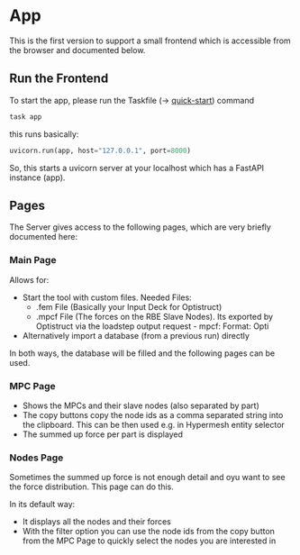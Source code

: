 # App

This is the first version to support a small frontend which is accessible from the browser and documented below.

## Run the Frontend

To start the app, please run the Taskfile (-> [quick-start](quick_start.md)) command

```bash
task app
```

this runs basically:

```python
uvicorn.run(app, host="127.0.0.1", port=8000)
```

So, this starts a uvicorn server at your localhost which has a FastAPI instance (app).

## Pages

The Server gives access to the following pages, which are very briefly documented here:

### Main Page

Allows for:

- Start the tool with custom files. Needed Files:
  - .fem File (Basically your Input Deck for Optistruct)
  - .mpcf File (The forces on the RBE Slave Nodes). Its exported by Optistruct via the loadstep output request - mpcf: Format: Opti
- Alternatively import a database (from a previous run) directly

In both ways, the database will be filled and the following pages can be used.

### MPC Page

- Shows the MPCs and their slave nodes (also separated by part)
- The copy buttons copy the node ids as a comma separated string into the clipboard. This can be then used e.g. in Hypermesh entity selector
- The summed up force per part is displayed

### Nodes Page

Sometimes the summed up force is not enough detail and oyu want to see the force distribution. This page can do this.

In its default way:

- It displays all the nodes and their forces
- With the filter option you can use the node ids from the copy button from the MPC Page to quickly select the nodes you are interested in
